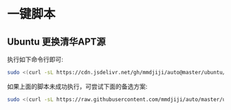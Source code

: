 # 一键脚本
 
## Ubuntu 更换清华APT源
执行如下命令行即可:
```sh
sudo <(curl -sL https://cdn.jsdelivr.net/gh/mmdjiji/auto@master/ubuntu/apt-tsinghua.sh)
```

如果上面的脚本未成功执行，可尝试下面的备选方案:
```sh
sudo <(curl -sL https://raw.githubusercontent.com/mmdjiji/auto/master/ubuntu/apt-tsinghua.sh)
```